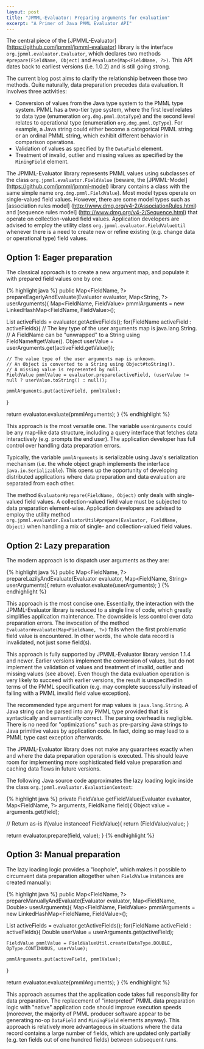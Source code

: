 ```yaml
---
layout: post
title: "JPMML-Evaluator: Preparing arguments for evaluation"
excerpt: "A Primer of Java PMML Evaluator API"
---
```


The central piece of the [JPMML-Evaluator] (https://github.com/jpmml/jpmml-evaluator) library is the interface `org.jpmml.evaluator.Evaluator`, which declares two methods `#prepare(FieldName, Object)` and `#evaluate(Map<FieldName, ?>)`. This API dates back to earliest versions (i.e. 1.0.2) and is still going strong.

The current blog post aims to clarify the relationship between those two methods. Quite naturally, data preparation precedes data evaluation. It involves three activities:

 * Conversion of values from the Java type system to the PMML type system. PMML has a two-tier type system, where the first level relates to data type (enumeration `org.dmg.pmml.DataType`) and the second level relates to operational type (enumeration `org.dmg.pmml.OpType`). For example, a Java string could either become a categorical PMML string or an ordinal PMML string, which exhibit different behavior in comparison operations.
 * Validation of values as specified by the `DataField` element.
 * Treatment of invalid, outlier and missing values as specified by the `MiningField` element. 

The JPMML-Evaluator library represents PMML values using subclasses of the class `org.jpmml.evaluator.FieldValue` (beware, the [JPMML-Model] (https://github.com/jpmml/jpmml-model) library contains a class with the same simple name `org.dmg.pmml.FieldValue`). Most model types operate on single-valued field values. However, there are some model types such as [association rules model] (http://www.dmg.org/v4-2/AssociationRules.html) and [sequence rules model] (http://www.dmg.org/v4-2/Sequence.html) that operate on collection-valued field values. Application developers are advised to employ the utility class `org.jpmml.evaluator.FieldValueUtil` whenever there is a need to create new or refine existing (e.g. change data or operational type) field values.

## Option 1: Eager preparation ##

The classical approach is to create a new argument map, and populate it with prepared field values one by one:

{% highlight java %}
public Map<FieldName, ?> prepareEagerlyAndEvaluate(Evaluator evaluator, Map<String, ?> userArguments){
  Map<FieldName, FieldValue> pmmlArguments = new LinkedHashMap<FieldName, FieldValue>();

  List<FieldName> activeFields = evaluator.getActiveFields();
  for(FieldName activeField : activeFields){
    // The key type of the user arguments map is java.lang.String. 
    // A FieldName can be "unwrapped" to a String using FieldName#getValue().
    Object userValue = userArguments.get(activeField.getValue()); 

    // The value type of the user arguments map is unknown.
    // An Object is converted to a String using Object#toString().
    // A missing value is represented by null.
    FieldValue pmmlValue = evaluator.prepare(activeField, (userValue != null ? userValue.toString() : null));

    pmmlArguments.put(activeField, pmmlValue);
  }

  return evaluator.evaluate(pmmlArguments);
}
{% endhighlight %}

This approach is the most versatile one. The variable `userArguments` could be any map-like data structure, including a query interface that fetches data interactively (e.g. prompts the end user). The application developer has full control over handling data preparation errors.

Typically, the variable `pmmlArguments` is serializable using Java's serialization mechanism (i.e. the whole object graph implements the interface `java.io.Serializable`). This opens up the opportunity of developing distributed applications where data preparation and data evaluation are separated from each other.

The method `Evaluator#prepare(FieldName, Object)` only deals with single-valued field values. A collection-valued field value must be subjected to data preparation element-wise. Application developers are advised to employ the utility method `org.jpmml.evaluator.EvaluatorUtil#prepare(Evaluator, FieldName, Object)` when handling a mix of single- and collection-valued field values.

## Option 2: Lazy preparation ##

The modern approach is to dispatch user arguments as they are:

{% highlight java %}
public Map<FieldName, ?> prepareLazilyAndEvaluate(Evaluator evaluator, Map<FieldName, String> userArguments){
  return evaluator.evaluate(userArguments);
}
{% endhighlight %}

This approach is the most concise one. Essentially, the interaction with the JPMML-Evaluator library is reduced to a single line of code, which greatly simplifies application maintenance. The downside is less control over data preparation errors. The invocation of the method `Evaluator#evaluate(Map<FieldName, ?>)` fails when the first problematic field value is encountered. In other words, the whole data record is invalidated, not just some field(s).

This approach is fully supported by JPMML-Evaluator library version 1.1.4 and newer. Earlier versions implement the conversion of values, but do not implement the validation of values and treatment of invalid, outlier and missing values (see above). Even though the data evaluation operation is very likely to succeed with earlier versions, the result is unspecified in terms of the PMML specification (e.g. may complete successfully instead of failing with a PMML invalid field value exception).

The recommended type argument for map values is `java.lang.String`. A Java string can be parsed into any PMML type provided that it is syntactically and semantically correct. The parsing overhead is negligible. There is no need for "optimizations" such as pre-parsing Java strings to Java primitive values by application code. In fact, doing so may lead to a PMML type cast exception afterwards.

The JPMML-Evaluator library does not make any guarantees exactly when and where the data preparation operation is executed. This should leave room for implementing more sophisticated field value preparation and caching data flows in future versions.

The following Java source code approximates the lazy loading logic inside the class `org.jpmml.evaluator.EvaluationContext`:

{% highlight java %}
private FieldValue getFieldValue(Evaluator evaluator, Map<FieldName, ?> arguments, FieldName field){
  Object value = arguments.get(field);

  // Return as-is
  if(value instanceof FieldValue){
    return (FieldValue)value;
  }

  return evaluator.prepare(field, value);
}
{% endhighlight %}

## Option 3: Manual preparation ##

The lazy loading logic provides a "loophole", which makes it possible to circumvent data preparation altogether when `FieldValue` instances are created manually:

{% highlight java %}
public Map<FieldName, ?> prepareManuallyAndEvaluate(Evaluator evaluator, Map<FieldName, Double> userArguments){
  Map<FieldName, FieldValue> pmmlArguments = new LinkedHashMap<FieldName, FieldValue>();

  List<FieldName> activeFields = evaluator.getActiveFields();
  for(FieldName activeField : activeFields){
    Double userValue = userArguments.get(activeField);

    FieldValue pmmlValue = FieldValueUtil.create(DataType.DOUBLE, OpType.CONTINUOUS, userValue);

    pmmlArguments.put(activeField, pmmlValue);
  }

  return evaluator.evaluate(pmmlArguments);
}
{% endhighlight %}

This approach assumes that the application code takes full responsibility for data preparation. The replacement of "interpreted" PMML data preparation logic with "native" application code should improve execution speeds (moreover, the majority of PMML producer software appear to be generating no-op `DataField` and `MiningField` elements anyway). This approach is relatively more advantageous in situations where the data record contains a large number of fields, which are updated only partially (e.g. ten fields out of one hundred fields) between subsequent runs.